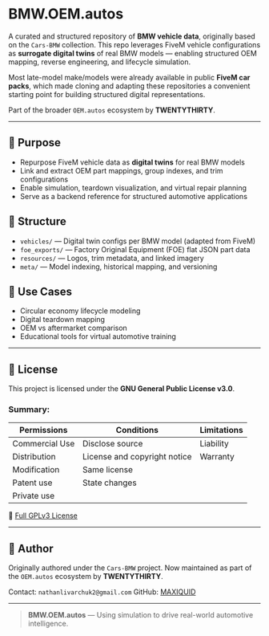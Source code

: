 # BMW\.OEM.autos

A curated and structured repository of **BMW vehicle data**, originally based on the `Cars-BMW` collection.
This repo leverages FiveM vehicle configurations as **surrogate digital twins** of real BMW models — enabling structured OEM mapping, reverse engineering, and lifecycle simulation.

Most late-model make/models were already available in public **FiveM car packs**, which made cloning and adapting these repositories a convenient starting point for building structured digital representations.

Part of the broader `OEM.autos` ecosystem by **TWENTYTHIRTY**.

---

## 🎯 Purpose

* Repurpose FiveM vehicle data as **digital twins** for real BMW models
* Link and extract OEM part mappings, group indexes, and trim configurations
* Enable simulation, teardown visualization, and virtual repair planning
* Serve as a backend reference for structured automotive applications

## 📁 Structure

* `vehicles/` — Digital twin configs per BMW model (adapted from FiveM)
* `foe_exports/` — Factory Original Equipment (FOE) flat JSON part data
* `resources/` — Logos, trim metadata, and linked imagery
* `meta/` — Model indexing, historical mapping, and versioning

## 🔧 Use Cases

* Circular economy lifecycle modeling
* Digital teardown mapping
* OEM vs aftermarket comparison
* Educational tools for virtual automotive training

---

## 📜 License

This project is licensed under the **GNU General Public License v3.0**.

### Summary:

| Permissions    | Conditions                   | Limitations |
| -------------- | ---------------------------- | ----------- |
| Commercial Use | Disclose source              | Liability   |
| Distribution   | License and copyright notice | Warranty    |
| Modification   | Same license                 |             |
| Patent use     | State changes                |             |
| Private use    |                              |             |

🔗 [Full GPLv3 License](https://choosealicense.com/licenses/gpl-3.0/)

---

## 👤 Author

Originally authored under the `Cars-BMW` project. Now maintained as part of the `OEM.autos` ecosystem by **TWENTYTHIRTY**.

Contact: `nathanlivarchuk2@gmail.com`
GitHub: [MAXIQUID](https://github.com/MAXIQUID)

---

> **BMW\.OEM.autos** — Using simulation to drive real-world automotive intelligence.
